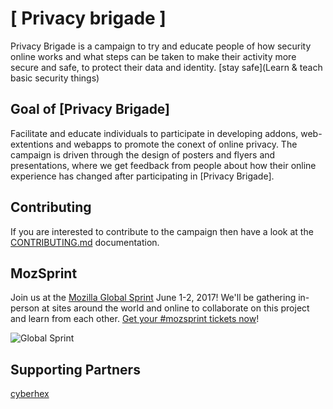 # [ Privacy brigade ]

Privacy Brigade is a campaign to try and educate people of how security online works and what steps can be taken to make their activity more secure and safe, to protect their data and identity.
[stay safe](Learn & teach basic security things)

## Goal of [Privacy Brigade]

Facilitate and educate individuals to participate in developing addons, web-extentions and webapps to promote the conext of online privacy.
The campaign is driven through the design of posters and flyers and presentations, where we get feedback from people about how their online experience has changed after participating in [Privacy Brigade].

## Contributing

If you are interested to contribute to the campaign then have a look at the [CONTRIBUTING.md](CONTRIBUTING.md) documentation.

## MozSprint

Join us at the [Mozilla Global Sprint](http://mozilla.github.io/global-sprint/) June 1-2, 2017! We'll be gathering in-person at sites around the world and online to collaborate on this project and learn from each other. [Get your #mozsprint tickets now](http://mozilla.github.io/global-sprint/)!

![Global Sprint](https://cloud.githubusercontent.com/assets/617994/24632585/b2b07dcc-1892-11e7-91cf-f9e473187cf7.png)

## Supporting Partners
[cyberhex](https://cdn.rawgit.com/vyaspranjal33/privacy-brigade/blob/master/imgs/pb.jpg)
